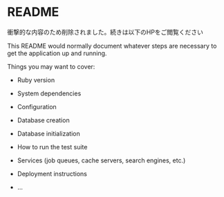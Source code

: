 # README
衝撃的な内容のため削除されました。続きは以下のHPをご閲覧ください

This README would normally document whatever steps are necessary to get the
application up and running.

Things you may want to cover:

* Ruby version

* System dependencies

* Configuration

* Database creation

* Database initialization

* How to run the test suite

* Services (job queues, cache servers, search engines, etc.)

* Deployment instructions

* ...

